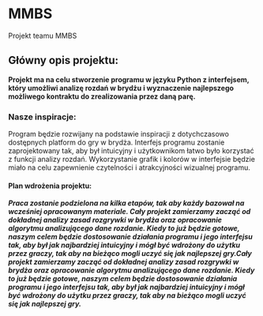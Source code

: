 # MMBS
Projekt teamu MMBS

## Główny opis projektu:

**Projekt ma na celu stworzenie programu w języku Python z interfejsem, który umożliwi analizę rozdań w brydżu i wyznaczenie najlepszego możliwego kontraktu do zrealizowania przez daną parę.**

### Nasze inspiracje:

Program będzie rozwijany na podstawie inspiracji z dotychczasowo dostępnych platform do gry w brydża. Interfejs programu zostanie zaprojektowany tak, aby był intuicyjny i użytkownikom łatwo było korzystać z funkcji analizy rozdań. Wykorzystanie grafik i kolorów w interfejsie będzie miało na celu zapewnienie czytelności i atrakcyjności wizualnej programu.


#### Plan wdrożenia projektu:

***Praca zostanie podzielona na kilka etapów, tak aby każdy bazował na wcześniej opracowanym materiale. Cały projekt zamierzamy zacząć od dokładnej analizy zasad rozgrywki w brydża oraz opracowanie algorytmu analizującego dane rozdanie. Kiedy to już będzie gotowe, naszym celem będzie dostosowanie działania programu i jego interfejsu tak, aby był jak najbardziej intuicyjny i mógł być wdrożony do użytku przez graczy, tak aby na bieżąco mogli uczyć się jak najlepszej gry.Cały projekt zamierzamy zacząć od dokładnej analizy zasad rozgrywki w brydża oraz opracowanie algorytmu analizującego dane rozdanie. Kiedy to już będzie gotowe, naszym celem będzie dostosowanie działania programu i jego interfejsu tak, aby był jak najbardziej intuicyjny i mógł być wdrożony do użytku przez graczy, tak aby na bieżąco mogli uczyć się jak najlepszej gry.***
